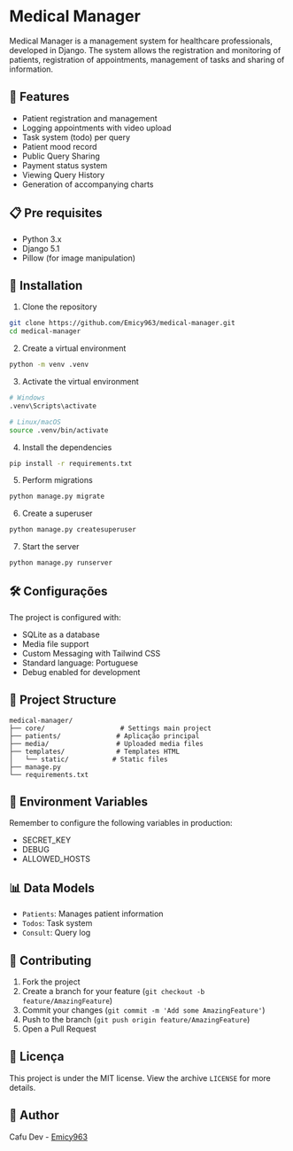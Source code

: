 # Medical Manager

Medical Manager is a management system for healthcare professionals, developed in Django. The system allows the registration and monitoring of patients, registration of appointments, management of tasks and sharing of information.

## 🚀 Features

- Patient registration and management
- Logging appointments with video upload
- Task system (todo) per query
- Patient mood record
- Public Query Sharing
- Payment status system
- Viewing Query History
- Generation of accompanying charts

## 📋 Pre requisites

- Python 3.x
- Django 5.1
- Pillow (for image manipulation)

## 🔧 Installation

1. Clone the repository

```bash
git clone https://github.com/Emicy963/medical-manager.git
cd medical-manager
```

2. Create a virtual environment

```bash
python -m venv .venv
```

3. Activate the virtual environment

```bash
# Windows
.venv\Scripts\activate

# Linux/macOS
source .venv/bin/activate
```

4. Install the dependencies

```bash
pip install -r requirements.txt
```

5. Perform migrations

```bash
python manage.py migrate
```

6. Create a superuser

```bash
python manage.py createsuperuser
```

7. Start the server

```bash
python manage.py runserver
```

## 🛠️ Configurações

The project is configured with:

- SQLite as a database
- Media file support
- Custom Messaging with Tailwind CSS
- Standard language: Portuguese
- Debug enabled for development

## 📁 Project Structure

```
medical-manager/
├── core/                   # Settings main project
├── patients/              # Aplicação principal
├── media/                 # Uploaded media files
├── templates/             # Templates HTML
│   └── static/           # Static files
├── manage.py
└── requirements.txt
```

## 🔐 Environment Variables

Remember to configure the following variables in production:

- SECRET_KEY
- DEBUG
- ALLOWED_HOSTS

## 📊 Data Models

- `Patients`: Manages patient information
- `Todos`: Task system
- `Consult`: Query log

## 🤝 Contributing

1. Fork the project
2. Create a branch for your feature (`git checkout -b feature/AmazingFeature`)
3. Commit your changes (`git commit -m 'Add some AmazingFeature'`)
4. Push to the branch (`git push origin feature/AmazingFeature`)
5. Open a Pull Request

## 📝 Licença

This project is under the MIT license. View the archive `LICENSE` for more details.

## 👥 Author

Cafu Dev - [Emicy963](https://github.com/Emicy963)
